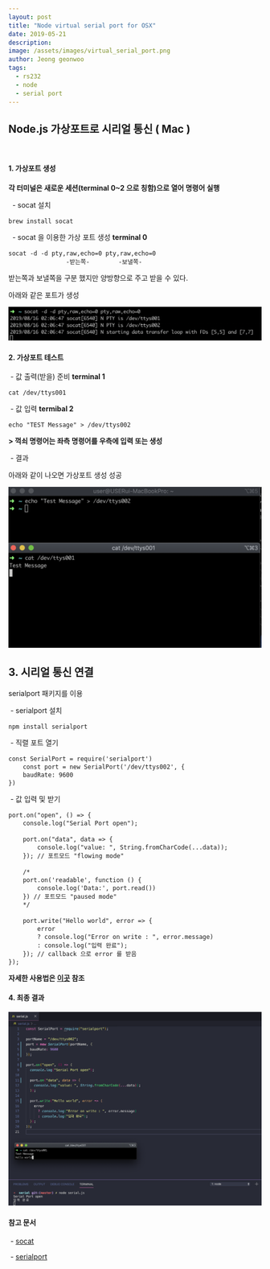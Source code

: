 ```yaml
---
layout: post
title: "Node virtual serial port for OSX"
date: 2019-05-21
description:
image: /assets/images/virtual_serial_port.png
author: Jeong geonwoo
tags:
  - rs232
  - node
  - serial port
---
```


## Node.js 가상포트로 시리얼 통신 ( Mac )

<br/>

#### 1. 가상포트 생성

**각 터미널은 새로운 세션(terminal 0~2 으로 칭함)으로 열어 명령어 실행**

&nbsp; - socat 설치

```
brew install socat
```

&nbsp; - socat 을 이용한 가상 포트 생성 **terminal 0**

```
socat -d -d pty,raw,echo=0 pty,raw,echo=0
                -받는쪽-        -보낼쪽-
```

받는쪽과 보낼쪽을 구분 했지만 양방향으로 주고 받을 수 있다.

아래와 같은 포트가 생성

![socat](/assets/images/socat.png)

#### 2. 가상포트 테스트

&nbsp;- 값 출력(받을) 준비 **terminal 1**

```
cat /dev/ttys001
```

&nbsp;- 값 입력 **termibal 2**

```
echo "TEST Message" > /dev/ttys002
```

**\> 꺽쇠 명령어는 좌측 명령어를 우측에 입력 또는 생성**

&nbsp;- 결과

아래와 같이 나오면 가상포트 생성 성공

![result](/assets/images/socat_result.png)

## 3. 시리얼 통신 연결

serialport 패키지를 이용

&nbsp;- serialport 설치

```
npm install serialport
```

&nbsp;- 직렬 포트 열기

```
const SerialPort = require('serialport')
    const port = new SerialPort('/dev/ttys002', {
    baudRate: 9600
})
```

&nbsp;- 값 입력 및 받기

```
port.on("open", () => {
    console.log("Serial Port open");

    port.on("data", data => {
        console.log("value: ", String.fromCharCode(...data));
    }); // 포트모드 "flowing mode"

    /*
    port.on('readable', function () {
        console.log('Data:', port.read())
    }) // 포트모드 "paused mode"
    */

    port.write("Hello world", error => {
        error
        ? console.log("Error on write : ", error.message)
        : console.log("입력 완료");
    }); // callback 으로 error 를 받음
});
```

**자세한 사용법은 [이곳](http://www.google.co.kr) 참조**

#### 4. 최종 결과

![code](/assets/images/socat_code.png)

#### 참고 문서

&nbsp;- [socat](https://stackoverflow.com/questions/52187/virtual-serial-port-for-linux)

&nbsp;- [serialport](https://serialport.io/docs/guide-usage)
